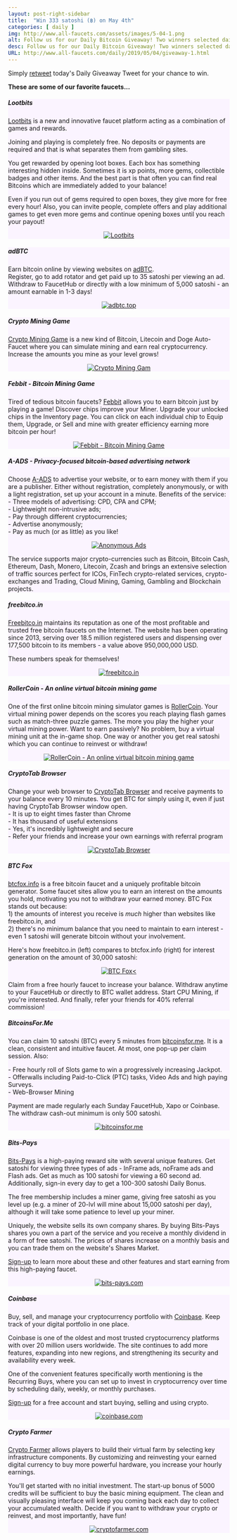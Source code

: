 ```yaml
---
layout: post-right-sidebar
title:  "Win 333 satoshi (฿) on May 4th"
categories: [ daily ]
img: http://www.all-faucets.com/assets/images/5-04-1.png
alt: Follow us for our Daily Bitcoin Giveaway! Two winners selected daily!
desc: Follow us for our Daily Bitcoin Giveaway! Two winners selected daily!
URL: http://www.all-faucets.com/daily/2019/05/04/giveaway-1.html
---
```


Simply <a href="https://twitter.com/intent/user?screen_name=CryptoPayoff" target="_blank">retweet</a> today's Daily Giveaway Tweet for your chance to win.

<b>These are some of our favorite faucets...</b>

<div class="sidebar-section" style="background-color:#fbf4ff">
     <h5><span>Lootbits</span></h5>
     <a href="https://lootbits.io/?invite=582971" target="_blank">Lootbits</a> is a new and innovative faucet platform acting as a combination of games and rewards.
     <p> </p>
     Joining and playing is completely free. No deposits or payments are required and that is what separates them from gambling sites.
     <p> </p>
     You get rewarded by opening loot boxes. Each box has something interesting hidden inside. Sometimes it is xp points, more gems, collectible badges and other items. And the best part is that often you can find real Bitcoins which are immediately added to your balance!
     <p> </p>
     Even if you run out of gems required to open boxes, they give more for free every hour! Also, you can invite people, complete offers and play additional games to get even more gems and continue opening boxes until you reach your payout!
     <p> </p>
		 <center><a href="https://lootbits.io/?invite=582971" target="_blank"><img src="http://www.all-faucets.com/assets/images/lootbits-ad.gif" alt="Lootbits"/></a></center>
</div>

<div class="sidebar-section" style="background-color:#fbf4ff">
     <h5><span>adBTC</span></h5>
     Earn bitcoin online by viewing websites on <a href="http://bit.ly/www-adbtc" target="_blank">adBTC</a>.<br>
		 Register, go to add rotator and get paid up to 35 satoshi per viewing an ad.<br>
		 Withdraw to FaucetHub or directly with a low minimum of 5,000 satoshi - an amount earnable in 1-3 days!<br>
		 <p> </p>
		 <center><a href="http://bit.ly/www-adbtc" target="_blank"><img src="http://www.all-faucets.com/assets/images/adbtc.top-ad.png" alt="adbtc.top"/></a></center>
</div>

<div class="sidebar-section" style="background-color:#fbf4ff">
     <h5><span>Crypto Mining Game</span></h5>
     <a href="http://bit.ly/www-cryptomininggame" target="_blank">Crypto Mining Game</a> is a new kind of Bitcoin, Litecoin and Doge Auto-Faucet where you can simulate mining and earn real cryptocurrency. Increase the amounts you mine as your level grows!
		 <p> </p>
     <center><a href="http://bit.ly/www-cryptomininggame" target="_blank"><img src="http://www.all-faucets.com/assets/images/cryptomininggame-ad.gif" alt="Crypto Mining Gam"/></a></center>
</div>

<div class="sidebar-section" style="background-color:#fbf4ff">
     <h5><span>Febbit - Bitcoin Mining Game</span></h5>
     Tired of tedious bitcoin faucets? <a href="http://bit.ly/www-febbit" target="_blank">Febbit</a> allows you to earn bitcoin just by playing a game! Discover chips improve your Miner. Upgrade your unlocked chips in the Inventory page. You can click on each individual chip to Equip them, Upgrade, or Sell and mine with greater efficiency earning more bitcoin per hour!
		 <p> </p>
     <center><a href="http://bit.ly/www-febbit" target="_blank"><img src="http://www.all-faucets.com/assets/images/febbit-ad.gif" alt="Febbit - Bitcoin Mining Game"/></a></center>
</div>

<div class="sidebar-section" style="background-color:#fbf4ff">
     <h5><span>A-ADS - Privacy-focused bitcoin-based advertising network</span></h5>
     Choose <a href="http://a-ads.com?partner=1121344" target="_blank">A-ADS</a> to advertise your website, or to earn money with them if you are a publisher.
		 Either without registration, completely anonymously, or with a light registration, set up your account in a minute. Benefits of the service:<br>
		 - Three models of advertising: CPD, CPA and CPM;<br>
		 - Lightweight non-intrusive ads;<br>
		 - Pay through different cryptocurrencies;<br>
		 - Advertise anonymously;<br>
		 - Pay as much (or as little) as you like!<br>
		 <p> </p>
		 <center><a href="http://a-ads.com?partner=1121344" target="_blank"><img src="http://www.all-faucets.com/assets/images/a-ads.com-ad.png" alt="Anonymous Ads"/></a></center>
		 <p> </p>
		 The service supports major crypto-currencies
		 such as Bitcoin, Bitcoin Cash, Ethereum, Dash, Monero, Litecoin, Zcash and brings an extensive selection of traffic sources perfect for
		 ICOs, FinTech crypto-related services, crypto-exchanges and Trading, Cloud Mining, Gaming, Gambling and Blockchain projects.
</div>

<div class="sidebar-section" style="background-color:#fbf4ff">
     <h5><span>freebitco.in</span></h5>
     <a href="http://bit.ly/www-freebitcoin" target="_blank">Freebitco.in</a> maintains its reputation as one of the most profitable and trusted
		 free bitcoin faucets on the Internet. The website has been operating since 2013, serving over 18.5 million registered users and dispensing over
		 177,500 bitcoin to its members - a value above 950,000,000 USD.
		 <p> </p>
		 These numbers speak for themselves!
     <p> </p>
		 <center><a href="http://bit.ly/www-freebitcoin" target="_blank"><img src="http://www.all-faucets.com/assets/images/freebitco.in-ad.png" alt="freebitco.in"/></a></center>
</div>

<div class="sidebar-section" style="background-color:#fbf4ff">
     <h5><span>RollerCoin - An online virtual bitcoin mining game</span></h5>
     One of the first online bitcoin mining simulator games is <a href="http://bit.ly/www-rollercoin" target="_blank">RollerCoin</a>.
		 Your virtual mining power depends on the scores you reach playing flash games such as match-three puzzle games.
		 The more you play the higher your virtual mining power. Want to earn passively? No problem, buy a virtual mining unit at the in-game shop.
		 One way or another you get real satoshi which you can continue to reinvest or withdraw!
		 <p> </p>
		 <center><a href="http://bit.ly/www-rollercoin" target="_blank"><img src="http://www.all-faucets.com/assets/images/rollercoin-ad.gif" alt="RollerCoin - An online virtual bitcoin mining game"/></a></center>
</div>

<div class="sidebar-section" style="background-color:#fbf4ff">
     <h5><span>CryptoTab Browser</span></h5>
     Change your web browser to <a href="http://bit.ly/www-cryptobrowser" target="_blank">CryptoTab Browser</a> and receive payments to your balance
		 every 10 minutes. You get BTC for simply using it, even if just having CryptoTab Browser window open.<br>
		 - It is up to eight times faster than Chrome<br>
		 - It has thousand of useful extensions<br>
		 - Yes, it's incredibly lightweight and secure<br>
		 - Refer your friends and increase your own earnings with referral program<br>
		 <p> </p>
		 <center><a href="http://bit.ly/www-cryptobrowser" target="_blank"><img src="http://www.all-faucets.com/assets/images/cryptobrowser.site-ad01.gif" alt="CryptoTab Browser"/></a></center>
</div>

<div class="sidebar-section" style="background-color:#fbf4ff">
     <h5><span>BTC Fox</span></h5>
     <a href="http://bit.ly/www-btcfox" target="_blank">btcfox.info</a> is a free bitcoin faucet and a  uniquely profitable bitcoin generator.
		 Some faucet sites allow you to earn an interest on the amounts you hold, motivating you not to withdraw your earned money. BTC Fox stands out because:<br>
		 1) the amounts of interest you receive is <i>much</i> higher than websites like freebitco.in, and<br>
		 2) there's no minimum balance that you need to maintain to earn interest - even 1 satoshi will generate bitcoin without your involvement.<br>
		 <p> </p>
		 Here's how freebitco.in (left) compares to btcfox.info (right) for interest generation on the amount of 30,000 satoshi:
		 <p> </p>
		 <center><a href="http://bit.ly/www-btcfox" target="_blank"><img src="http://www.all-faucets.com/assets/images/btcfox.info-ad.png" alt="BTC Fox<"/></a></center>
		 <p> </p>
		 Claim from a free hourly faucet to increase your balance. Withdraw anytime to your FaucetHub or directly to BTC wallet address.
		 Start CPU Mining, if you're interested. And finally, refer your friends for 40% referral commission!
</div>

<div class="sidebar-section" style="background-color:#fbf4ff">
     <h5><span>BitcoinsFor.Me</span></h5>
     You can claim 10 satoshi (BTC) every 5 minutes from <a href="http://bit.ly/www-bitcoinsfor-me" target="_blank">bitcoinsfor.me</a>.
		 It is a clean, consistent and intuitive faucet. At most, one pop-up per claim session. Also:
		 <p> </p>
		 - Free hourly roll of Slots game to win a progressively increasing Jackpot.<br>
		 - Offerwalls including Paid-to-Click (PTC) tasks, Video Ads and high paying Surveys.<br>
		 - Web-Browser Mining
		 <p> </p>
		 Payment are made regularly each Sunday FaucetHub, Xapo or Coinbase. The withdraw cash-out minimum is only 500 satoshi.
		<p> </p>
		 <center><a href="http://bit.ly/www-bitcoinsfor-me" target="_blank"><img src="http://www.all-faucets.com/assets/images/bitcoinsfor.me-ad.png" alt="bitcoinsfor.me"/></a></center>
</div>

<div class="sidebar-section" style="background-color:#fbf4ff">
     <h5><span>Bits-Pays</span></h5>
     <a href="http://bit.ly/www-bits-pays" target="_blank">Bits-Pays</a> is a high-paying reward site with several unique features.
		 Get satoshi for viewing three types of ads - InFrame ads, noFrame ads and Flash ads. Get as much as 100 satoshi for viewing a 60 second ad.
		 Additionally, sign-in every day to get a 100-300 satoshi Daily Bonus.
		 <p> </p>
		 The free membership includes a miner game, giving free satoshi as you level up (e.g. a miner of 20-lvl will mine about 15,000 satoshi per day),
		 although it will take some patience to level up your miner.
		 <p> </p>
 		 Uniquely, the website sells its own company shares. By buying Bits-Pays shares you own a part of the service and you receive a monthly dividend in a form of free satoshi.
	   The prices of shares increase on a monthly basis and you can trade them on the website's Shares Market.
 		 <p> </p>
		 <a href="http://bit.ly/www-bits-pays" target="_blank">Sign-up</a> to learn more about these and other features and start earning from this high-paying faucet.
		 <p> </p>
		 <center><a href="http://bit.ly/www-bits-pays" target="_blank"><img src="http://www.all-faucets.com/assets/images/bits-pays.com-ad.png" alt="bits-pays.com"/></a></center>
</div>

<div class="sidebar-section" style="background-color:#fbf4ff">
     <h5><span>Coinbase</span></h5>
     Buy, sell, and manage your cryptocurrency portfolio with <a href="http://bit.ly/www-coinbase" target="_blank">Coinbase</a>. Keep track of your digital portfolio in one place.
		 <p> </p>
		 Coinbase is one of the oldest and most trusted cryptocurrency platforms
		 with over 20 million users worldwide. The site continues to add more features, expanding into new regions, and strengthening its security and availability every week.
		 <p> </p>
		 One of the convenient features specifically worth mentioning is the Recurring Buys, where you can set up to invest in cryptocurrency
		 over time by scheduling daily, weekly, or monthly purchases.
 		 <p> </p>
		 <a href="http://bit.ly/www-coinbase" target="_blank">Sign-up</a> for a free account and start buying, selling and using crypto.
		 <p> </p>
		 <center><a href="http://bit.ly/www-coinbase" target="_blank"><img src="http://www.all-faucets.com/assets/images/coinbase.com-ad.gif" alt="coinbase.com"/></a></center>
</div>

<div class="sidebar-section" style="background-color:#fbf4ff">
     <h5><span>Crypto Farmer</span></h5>
     <a href="http://bit.ly/www-cryptofarmer" target="_blank">Crypto Farmer</a> allows players to build their virtual farm by selecting key infrastructure components.
		 By customizing and reinvesting your earned digital currency to buy more powerful hardware, you increase your hourly earnings.
		 <p> </p>
		 You'll get started with no initial investment. The start-up bonus of 5000 credits will be sufficient to buy the basic mining equipment.
		 The clean and visually pleasing interface will keep you coming back each day to collect your accumulated wealth.
		 Decide if you want to withdraw your crypto or reinvest, and most importantly, have fun!
		 <p> </p>
		 <center><a href="http://bit.ly/www-cryptofarmer" target="_blank"><img src="http://www.all-faucets.com/assets/images/cryptofarmer.com-ad.gif" alt="cryptofarmer.com"/></a></center>
</div>
